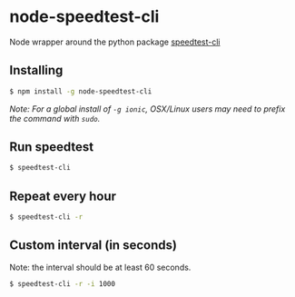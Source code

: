 node-speedtest-cli
=========

Node wrapper around the python package [speedtest-cli](https://github.com/sivel/speedtest-cli)

## Installing

```bash
$ npm install -g node-speedtest-cli
```

*Note: For a global install of `-g ionic`, OSX/Linux users may need to prefix the command with `sudo`.*


## Run speedtest

```bash
$ speedtest-cli
```

## Repeat every hour

```bash
$ speedtest-cli -r
```

## Custom interval (in seconds)

Note: the interval should be at least 60 seconds.

```bash
$ speedtest-cli -r -i 1000
```
